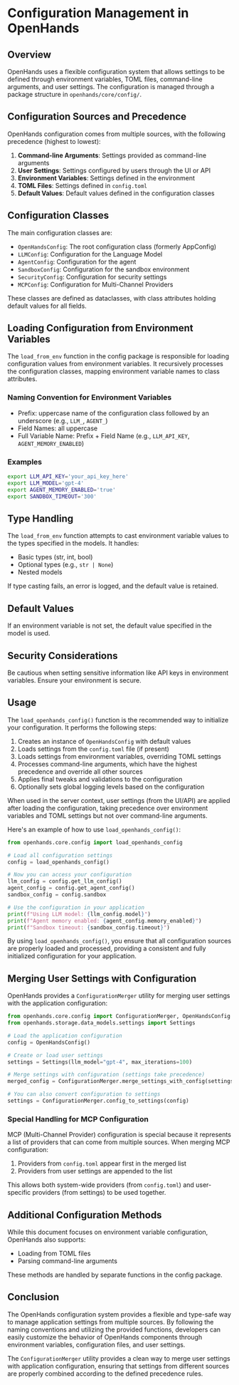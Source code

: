 # Configuration Management in OpenHands

## Overview

OpenHands uses a flexible configuration system that allows settings to be defined through environment variables, TOML files, command-line arguments, and user settings. The configuration is managed through a package structure in `openhands/core/config/`.

## Configuration Sources and Precedence

OpenHands configuration comes from multiple sources, with the following precedence (highest to lowest):

1. **Command-line Arguments**: Settings provided as command-line arguments
2. **User Settings**: Settings configured by users through the UI or API
3. **Environment Variables**: Settings defined in the environment
4. **TOML Files**: Settings defined in `config.toml`
5. **Default Values**: Default values defined in the configuration classes

## Configuration Classes

The main configuration classes are:

- `OpenHandsConfig`: The root configuration class (formerly AppConfig)
- `LLMConfig`: Configuration for the Language Model
- `AgentConfig`: Configuration for the agent
- `SandboxConfig`: Configuration for the sandbox environment
- `SecurityConfig`: Configuration for security settings
- `MCPConfig`: Configuration for Multi-Channel Providers

These classes are defined as dataclasses, with class attributes holding default values for all fields.

## Loading Configuration from Environment Variables

The `load_from_env` function in the config package is responsible for loading configuration values from environment variables. It recursively processes the configuration classes, mapping environment variable names to class attributes.

### Naming Convention for Environment Variables

- Prefix: uppercase name of the configuration class followed by an underscore (e.g., `LLM_`, `AGENT_`)
- Field Names: all uppercase
- Full Variable Name: Prefix + Field Name (e.g., `LLM_API_KEY`, `AGENT_MEMORY_ENABLED`)

### Examples

```bash
export LLM_API_KEY='your_api_key_here'
export LLM_MODEL='gpt-4'
export AGENT_MEMORY_ENABLED='true'
export SANDBOX_TIMEOUT='300'
```

## Type Handling

The `load_from_env` function attempts to cast environment variable values to the types specified in the models. It handles:

- Basic types (str, int, bool)
- Optional types (e.g., `str | None`)
- Nested models

If type casting fails, an error is logged, and the default value is retained.

## Default Values

If an environment variable is not set, the default value specified in the model is used.

## Security Considerations

Be cautious when setting sensitive information like API keys in environment variables. Ensure your environment is secure.

## Usage

The `load_openhands_config()` function is the recommended way to initialize your configuration. It performs the following steps:

1. Creates an instance of `OpenHandsConfig` with default values
2. Loads settings from the `config.toml` file (if present)
3. Loads settings from environment variables, overriding TOML settings
4. Processes command-line arguments, which have the highest precedence and override all other sources
5. Applies final tweaks and validations to the configuration
6. Optionally sets global logging levels based on the configuration

When used in the server context, user settings (from the UI/API) are applied after loading the configuration, taking precedence over environment variables and TOML settings but not over command-line arguments.

Here's an example of how to use `load_openhands_config()`:

```python
from openhands.core.config import load_openhands_config

# Load all configuration settings
config = load_openhands_config()

# Now you can access your configuration
llm_config = config.get_llm_config()
agent_config = config.get_agent_config()
sandbox_config = config.sandbox

# Use the configuration in your application
print(f"Using LLM model: {llm_config.model}")
print(f"Agent memory enabled: {agent_config.memory_enabled}")
print(f"Sandbox timeout: {sandbox_config.timeout}")
```

By using `load_openhands_config()`, you ensure that all configuration sources are properly loaded and processed, providing a consistent and fully initialized configuration for your application.

## Merging User Settings with Configuration

OpenHands provides a `ConfigurationMerger` utility for merging user settings with the application configuration:

```python
from openhands.core.config import ConfigurationMerger, OpenHandsConfig
from openhands.storage.data_models.settings import Settings

# Load the application configuration
config = OpenHandsConfig()

# Create or load user settings
settings = Settings(llm_model="gpt-4", max_iterations=100)

# Merge settings with configuration (settings take precedence)
merged_config = ConfigurationMerger.merge_settings_with_config(settings, config)

# You can also convert configuration to settings
settings = ConfigurationMerger.config_to_settings(config)
```

### Special Handling for MCP Configuration

MCP (Multi-Channel Provider) configuration is special because it represents a list of providers that can come from multiple sources. When merging MCP configuration:

1. Providers from `config.toml` appear first in the merged list
2. Providers from user settings are appended to the list

This allows both system-wide providers (from `config.toml`) and user-specific providers (from settings) to be used together.

## Additional Configuration Methods

While this document focuses on environment variable configuration, OpenHands also supports:

- Loading from TOML files
- Parsing command-line arguments

These methods are handled by separate functions in the config package.

## Conclusion

The OpenHands configuration system provides a flexible and type-safe way to manage application settings from multiple sources. By following the naming conventions and utilizing the provided functions, developers can easily customize the behavior of OpenHands components through environment variables, configuration files, and user settings.

The `ConfigurationMerger` utility provides a clean way to merge user settings with application configuration, ensuring that settings from different sources are properly combined according to the defined precedence rules.
